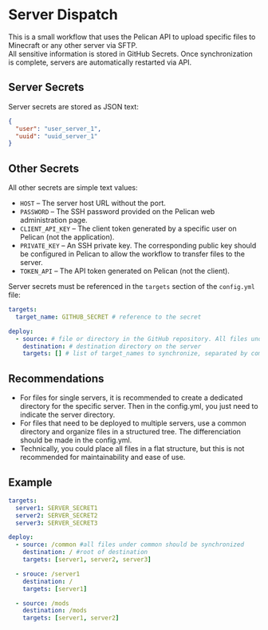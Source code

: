 # Server Dispatch

This is a small workflow that uses the Pelican API to upload specific files to Minecraft or any other server via SFTP.  
All sensitive information is stored in GitHub Secrets. Once synchronization is complete, servers are automatically restarted via API.

## Server Secrets

Server secrets are stored as JSON text:

```json
{
  "user": "user_server_1",
  "uuid": "uuid_server_1"
}
```

## Other Secrets

All other secrets are simple text values:

- `HOST` – The server host URL without the port.  
- `PASSWORD` – The SSH password provided on the Pelican web administration page.  
- `CLIENT_API_KEY` – The client token generated by a specific user on Pelican (not the application).  
- `PRIVATE_KEY` – An SSH private key. The corresponding public key should be configured in Pelican to allow the workflow to transfer files to the server.  
- `TOKEN_API` – The API token generated on Pelican (not the client).

Server secrets must be referenced in the `targets` section of the `config.yml` file:
```yml
targets:
  target_name: GITHUB_SECRET # reference to the secret

deploy:
  - source: # file or directory in the GitHub repository. All files under the directory itself (not inluded) are recursively sent to the destination
    destination: # destination directory on the server
    targets: [] # list of target_names to synchronize, separated by coma (",")
```

## Recommendations

- For files for single servers, it is recommended to create a dedicated directory for the specific server. Then in the config.yml, you just need to indicate the server directory.
- For files that need to be deployed to multiple servers, use a common directory and organize files in a structured tree. The differenciation should be made in the config.yml.
- Technically, you could place all files in a flat structure, but this is not recommended for maintainability and ease of use.

## Example

```yml
targets:
  server1: SERVER_SECRET1
  server2: SERVER_SECRET2
  server3: SERVER_SECRET3

deploy:
  - source: /common #all files under common should be synchronized
    destination: / #root of destination
    targets: [server1, server2, server3]

  - srouce: /server1
    destination: /
    targets: [server1]

  - source: /mods
    destination: /mods
    targets: [server1, server2]
```
